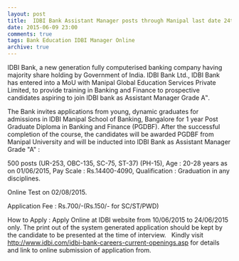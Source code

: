 ```yaml
---
layout: post
title:  IDBI Bank Assistant Manager posts through Manipal last date 24th June 2015
date: 2015-06-09 23:00
comments: true
tags: Bank Education IDBI Manager Online
archive: true
---
```

IDBI Bank, a new generation fully computerised banking company having majority share holding by Government of India. IDBI Bank Ltd., IDBI Bank has entered into a MoU with Manipal Global Education Services Private Limited, to provide training in Banking and Finance to prospective candidates aspiring to join IDBI bank as Assistant Manager Grade A‟.

The Bank invites applications from young, dynamic graduates for admissions in IDBI Manipal School of Banking, Bangalore for 1 year Post Graduate Diploma in Banking and Finance (PGDBF). After the successful completion of the course, the candidates will be awarded PGDBF from Manipal University and will be inducted into IDBI Bank as Assistant Manager Grade "A" : 


500 posts (UR-253, OBC-135, SC-75, ST-37) (PH-15), Age : 20-28 years as on 01/06/2015, Pay Scale : Rs.14400-4090, Qualification : Graduation in any disciplines.  


Online Test on 02/08/2015. 

Application Fee : Rs.700/-(Rs.150/- for SC/ST/PWD)


How to Apply : Apply Online at IDBI website from 10/06/2015 to 24/06/2015 only. The print out of the system generated application should be kept by the candidate to be presented at the time of interview.
 
Kindly visit <http://www.idbi.com/idbi-bank-careers-current-openings.asp> for details and link to online submission of application from. 
